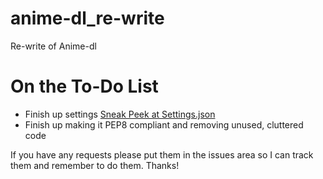 # anime-dl_re-write
Re-write of Anime-dl

# On the To-Do List
- Finish up settings [Sneak Peek at Settings.json](https://gyazo.com/9c71dcc97aaaef93093244b7f6df9b10 "Sneaky sneaky...")
- Finish up making it PEP8 compliant and removing unused, cluttered code

If you have any requests please put them in the issues area so I can track them and remember to do them. Thanks!

